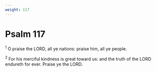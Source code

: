```yaml
---
weight: 117
---
```


# Psalm 117

<sup>1</sup> O praise the LORD, all ye nations: praise him, all ye people. 

<sup>2</sup> For his merciful kindness is great toward us: and the truth of the LORD endureth for ever. Praise ye the LORD. 


